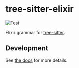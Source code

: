 # tree-sitter-elixir

[![Test](https://github.com/elixir-lang/tree-sitter-elixir/actions/workflows/test.yml/badge.svg)](https://github.com/elixir-lang/tree-sitter-elixir/actions/workflows/test.yml)

Elixir grammar for [tree-sitter](https://github.com/tree-sitter/tree-sitter).

## Development

See [the docs](./docs/index.md) for more details.

